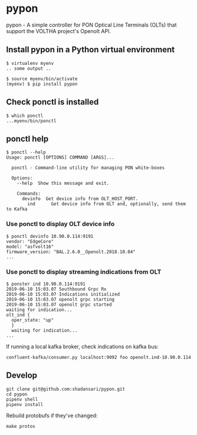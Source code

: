 # pypon

pypon - A simple controller for  PON Optical Line Terminals (OLTs) that support the VOLTHA project's Openolt API.

## Install pypon in a Python virtual environment
```
$ virtualenv myenv
.. some output ..

$ source myenv/bin/activate
(myenv) $ pip install pypon
```
## Check ponctl is installed
```
$ which ponctl
...myenv/bin/ponctl
```
## ponctl help
```
$ ponctl --help
Usage: ponctl [OPTIONS] COMMAND [ARGS]...

  ponctl - Command-line utility for managing PON white-boxes

  Options:
    --help  Show this message and exit.

    Commands:
      devinfo  Get device info from OLT_HOST_PORT.
        ind      Get device info from OLT and, optionally, send them to Kafka
```
### Use ponctl to display OLT device info
```
$ ponctl devinfo 10.90.0.114:9191
vendor: "EdgeCore"
model: "asfvolt16"
firmware_version: "BAL.2.6.0__Openolt.2018.10.04"
...
```
### Use ponctl to display streaming indications from OLT
```
$ ponster ind 10.90.0.114:9191
2019-06-10 15:03.07 Southbound Grpc Rx
2019-06-10 15:03.07 Indications initialized
2019-06-10 15:03.07 openolt grpc starting
2019-06-10 15:03.07 openolt grpc started
waiting for indication...
olt_ind {
  oper_state: "up"
  }
  waiting for indication...
...
```
If running a local kafka broker, check indications on kafka bus:
```
confluent-kafka/consumer.py localhost:9092 foo openolt.ind-10.90.0.114
```
## Develop
```
git clone git@github.com:shadansari/pypon.git
cd pypon
pipenv shell
pipenv install
```
Rebuild protobufs if they've changed:
```
make protos
```
